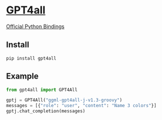 # [GPT4all](https://github.com/nomic-ai/gpt4all)

[Official Python Bindings](https://github.com/nomic-ai/gpt4all/blob/main/gpt4all-bindings/python/README.md)

## Install
```commandline
pip install gpt4all
```

## Example
```python
from gpt4all import GPT4All

gptj = GPT4All("ggml-gpt4all-j-v1.3-groovy")
messages = [{"role": "user", "content": "Name 3 colors"}]
gptj.chat_completion(messages)
```